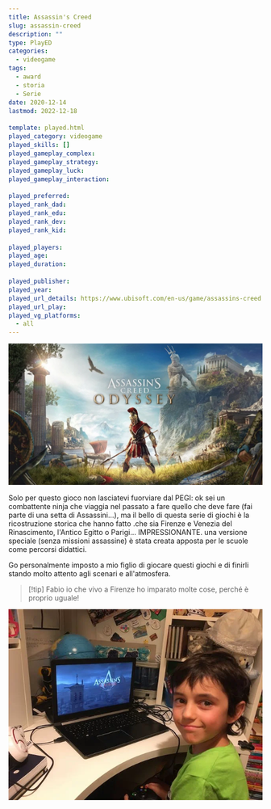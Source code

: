 ```yaml
---
title: Assassin's Creed
slug: assassin-creed
description: ""
type: PlayED
categories:
  - videogame
tags:
  - award
  - storia
  - Serie
date: 2020-12-14
lastmod: 2022-12-18

template: played.html
played_category: videogame
played_skills: []
played_gameplay_complex: 
played_gameplay_strategy: 
played_gameplay_luck: 
played_gameplay_interaction: 

played_preferred: 
played_rank_dad: 
played_rank_edu: 
played_rank_dev: 
played_rank_kid: 

played_players: 
played_age: 
played_duration: 

played_publisher: 
played_year: 
played_url_details: https://www.ubisoft.com/en-us/game/assassins-creed
played_url_play: 
played_vg_platforms:
  - all
---
```


![](../../assets/img/played/videogame/assassin_creed_logo.webp)

Solo per questo gioco non lasciatevi fuorviare dal PEGI:
ok sei un combattente ninja che viaggia nel passato a fare quello che deve fare (fai parte di una setta di Assassini...), ma il bello di questa serie di giochi è la ricostruzione storica che hanno fatto .che sia Firenze e Venezia del Rinascimento, l'Antico Egitto o Parigi... IMPRESSIONANTE.
una versione speciale (senza missioni assassine) è stata creata apposta per le scuole come percorsi didattici.

Go personalmente imposto a mio figlio di giocare questi giochi e di finirli stando molto attento agli scenari e all'atmosfera.

> [!tip] Fabio
> io che vivo a Firenze ho imparato molte cose, perché è proprio uguale!

![](../../assets/img/played/videogame/assassin_creed_2.webp)
